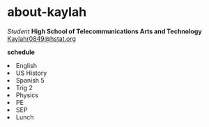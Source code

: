 # about-kaylah

_Student_
**High School of Telecommunications Arts and Technology**
Kaylahr0849@hstat.org

**schedule**

<li>English</li>
<li>US History</li>
<li>Spanish 5</li>
<li>Trig 2</li>
<li>Physics</li>
<li>PE</li>
<li>SEP</li>
<li>Lunch</li>
